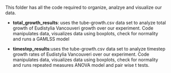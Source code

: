 
This folder has all the code required to organize, analzye and visualize our data.

- **total_growth_results**: uses the tube-growth.csv data set to analyze total growth of Eudistylia Vancouveri growth over our experiment. Code manipulates data, visualizes data using boxplots, check for normality and runs a GAMLSS model

- **timestep_results**:uses the tube-growth.csv data set to analyze timestep growth rates of Eudistylia Vancouveri over our experiment. Code manipulates data, visualizes data using boxplots, check for normality and runs repeated measures ANOVA model and pair wise t tests.
